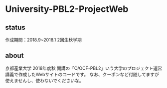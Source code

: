 # University-PBL2-ProjectWeb

## status
作成期間：2018.9~2018.1 2回生秋学期

## about
京都産業大学 2018年度秋 開講の「O/OCF-PBL2」いう大学のプロジェクト運営講義で作成したWebサイトのコードです。
なお、クーポンなど付随してますが使えませんし、使わないでくださいな。

